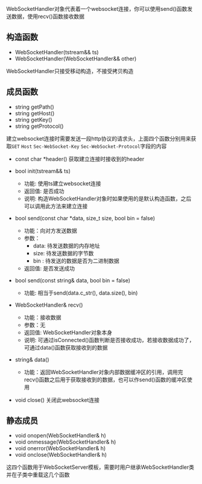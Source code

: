 
WebSocketHandler对象代表着一个websocket连接，你可以使用send()函数发送数据，使用recv()函数接收数据

## 构造函数

* WebSocketHandler(tstream&& ts)
* WebSocketHandler(WebSocketHandler&& other)

WebSocketHandler只接受移动构造，不接受拷贝构造

## 成员函数

* string getPath()
* string getHost()
* string getKey()
* string getProtocol()

建立websocket连接时需要发送一段http协议的请求头，上面四个函数分别用来获取`GET` `Host` `Sec-WebSocket-Key` `Sec-WebSocket-Protocol`字段的内容

* const char *header() 获取建立连接时接收到的header
* bool init(tstream&& ts)
  - 功能: 使用ts建立websocket连接
  - 返回值: 是否成功
  - 说明: 构造WebSocketHandler对象时如果使用的是默认构造函数，之后可以调用此方法来建立连接

* bool send(const char *data, size_t size, bool bin = false)
  - 功能：向对方发送数据
  - 参数：
    * data: 待发送数据的内存地址
    * size: 待发送数据的字节数
    * bin : 待发送的数据是否为二进制数据
  - 返回值: 是否发送成功

* bool send(const string& data, bool bin = false)
  - 功能: 相当于send(data.c_str(), data.size(), bin)

* WebSocketHandler& recv()
  - 功能：接收数据
  - 参数：无
  - 返回值: WebSocketHandler对象本身
  - 说明: 可通过isConnected()函数判断是否接收成功，若接收数据成功了，可通过data()函数获取接收到的数据

* string& data()
  - 功能：返回WebSocketHandler对象内部数据缓冲区的引用，调用完recv()函数之后用于获取接收到的数据，也可以作send()函数的缓冲区使用

* void close() 关闭此websocket连接


## 静态成员

* void onopen(WebSocketHandler& h)
* void onmessage(WebSocketHandler& h)
* void onerror(WebSocketHandler& h)
* void onclose(WebSocketHandler& h)

这四个函数用于WebSocketServer模板，需要时用户继承WebSocketHandler类并在子类中重载这几个函数
